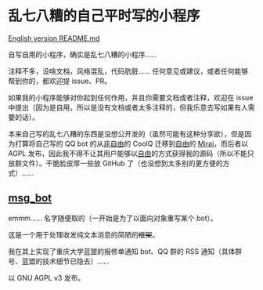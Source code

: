 # 乱七八糟的自己平时写的小程序

[English version README.md](README-en.md)

自写自用的小程序，确实是乱七八糟的小程序…… 

注释不多，没啥文档，风格混乱，代码肮脏…… 任何意见或建议，或者任何能够帮到你的，都欢迎提 issue、PR。

如果我的小程序能够对你起到任何作用，并且你需要文档或者注释，欢迎在 issue 中提出（因为是自用，所以是没有文档或者太多注释的，但我乐意去写如果有人需要的话）。

本来自己写的乱七八糟的东西是没想公开发的（虽然可能有这种分享欲），但是因为打算将自己写的 QQ bot 的从[非自由](https://www.gnu.org/philosophy/free-software-even-more-important.html)的 CoolQ 迁移到[自由](https://www.gnu.org/philosophy/free-sw.html)的 [Mirai](https://github.com/mamoe/mirai)，而后者以 AGPL 发布，因此我不得不让其用户能够以[自由](https://www.gnu.org/philosophy/free-sw.html)的方式获得我的源码（所以不能只放群文件）。干脆脸皮厚一些放 GitHub 了（也没想到太多别的更方便的方式）……

## [msg_bot](msg_bot)

emmm…… 名字随便取的（一开始是为了以面向对象重写某个 bot）。

这是一个用于处理收发纯文本消息的简陋的~~框架~~。

我在其上实现了重庆大学蓝盟的报修单通知 bot、QQ 群的 RSS 通知（具体群号、蓝盟的技术细节已隐去）……

以 GNU AGPL v3 发布。
